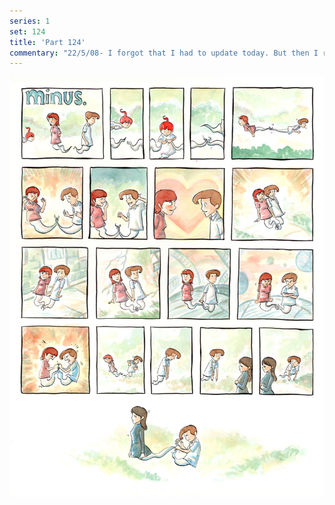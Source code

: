```yaml
---
series: 1
set: 124
title: 'Part 124'
commentary: "22/5/08- I forgot that I had to update today. But then I remembered. So I updated."
---
```


![](../../../../assets/minus/part-124/minus124.jpg)